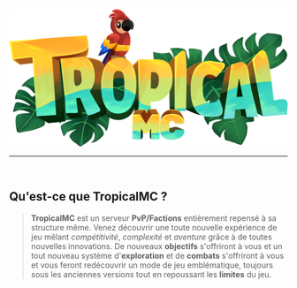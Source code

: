 <img alt="TropicalMC Logo" src="./TropicalText.png"/>

---

<br>

## Qu'est-ce que TropicalMC ?

> **TropicalMC** est un serveur **PvP/Factions** entièrement repensé à sa structure même. Venez découvrir une toute nouvelle expérience de jeu mêlant *compétitivité*, *complexité* et *aventure* grâce à de toutes nouvelles innovations. De nouveaux **objectifs** s'offriront à vous et un tout nouveau système d'**exploration** et de **combats** s'offriront à vous et vous feront redécouvrir un mode de jeu emblématique, toujours sous les anciennes versions tout en repoussant les **limites** du jeu.
